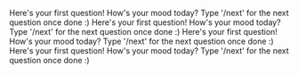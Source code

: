 Here's your first question!
How's your mood today? 
Type '/next' for the next question once done :)
Here's your first question!
How's your mood today? 
Type '/next' for the next question once done :)
Here's your first question!
How's your mood today? 
Type '/next' for the next question once done :)
Here's your first question!
How's your mood today? 
Type '/next' for the next question once done :)